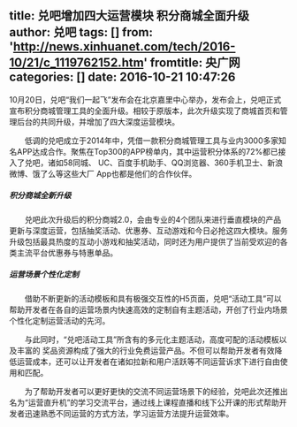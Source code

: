 title: 兑吧增加四大运营模块  积分商城全面升级
author: 兑吧
tags: []
from: 'http://news.xinhuanet.com/tech/2016-10/21/c_1119762152.htm'
fromtitle: 央广网
categories: []
date: 2016-10-21 10:47:26
---
10月20日，兑吧“我们一起飞”发布会在北京嘉里中心举办，发布会上，兑吧正式宣布积分商城管理工具的全面升级。相较于原版本，此次升级实现了商城首页和管理后台的共同升级，并增加了四大深度运营模块。<!--more-->

　　低调的兑吧成立于2014年中，凭借一款积分商城管理工具与业内3000多家知名APP达成合作。聚焦在Top300的APP榜单内，其中运营积分体系的72%都已接入了兑吧，诸如58同城、 UC、百度手机助手、QQ浏览器、360手机卫士、新浪微博、饿了么等这些大厂 App也都是他们的合作伙伴。

##### 积分商城全新升级

　　兑吧此次升级后的积分商城2.0，会由专业的4个团队来进行垂直模块的产品更新与深度运营，包括抽奖活动、优惠券、互动游戏和今日必抢这四大模块。服务升级包括最具热度的互动小游戏和抽奖活动，同时还为用户提供了当前受欢迎的各类主流平台优惠券与特惠单品。

##### 运营场景个性化定制

　　借助不断更新的活动模板和具有极强交互性的H5页面，兑吧“活动工具”可以帮助开发者在各自的运营场景内快速高效的定制自有主题活动，开创了行业内场景个性化定制运营活动的先河。

　　与此同时，“兑吧活动工具”所含有的多元化主题活动，高度可配的活动模板以及丰富的 奖品资源构成了强大的行业免费运营产品。不但可以帮助开发者有效降低运营成本，还可以让开发者在诸如拉新和用户活跃等不同运营诉求下进行自由使用和匹配。

　　为了帮助开发者可以更好更快的交流不同运营场景下的经验，兑吧此次还推出名为“运营直升机”的学习交流平台，通过线上课程直播和线下公开课的形式帮助开发者迅速熟悉不同运营的方式方法，学习运营方法提升运营效率。